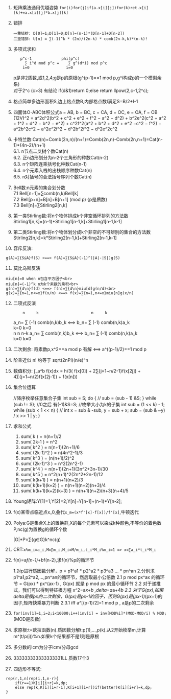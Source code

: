  1. 矩阵乘法通用优越姿势
 	`for(i)for(j)if(a.x[i][j])for(k)ret.x[i][k]+=a.x[i][j]*b.x[j][k]`
 2. 错排

		一重错排: D[0]=1;D[1]=0;D[n]=(n-1)*(D[n-1]+D[n-2])
		二重错排: U[n] = ∑(-1)^k * (2n)/(2n-k) * comb(2n-k,k)*(n-k)!
 3. 多项式求和
	
		   p^c-1	         phi(p^c)
			 ∑ i^d mod p^c =    ∑ g^(d*i) mod p^c
			i=0				   i=0

	p是非2质数,或1,2,4;g是p的原根(g^(p-1)==1 mod p,g^i构成p的一个模剩余系)<br>
	对于2^c (c>3) 有结论 if(d&1)return 0;else return llpow(2,c-1,2^c);
 4. 格点简单多边形面积S,边上格点数B,内部格点数I满足S=B/2+I-1
 5. 四面体O-ABC体积公式a = AB, b = BC, c = CA, d = OC, e = OA, f = OB<br>
	(12V)^2 = a^2d^2(b^2 + c^2 + e^2 + f^2 − a^2 − d^2) + b^2e^2(c^2 + a^2 + f^2 + d^2 − b^2 − e^2) + c^2f^2(a^2 + b^2 + d^2 + e^2 −c^2 − f^2) − a^2b^2c^2 − a^2e^2f^2 − d^2b^2f^2 − d^2e^2c^2
 6. 卡特兰数:Cat(n)=Comb(2n,n)/(n+1)=Comb(2n,n)-Comb(2n,n+1)=Cat(n-1)*(4n-2)/(n+1)
<br>6.1. n节点二叉树个数Cat(n)
<br>6.2. 正n边形划分为n-2个三角形的种数Cat(n-2)
<br>6.3. n个矩阵连乘括号化种数Cat(n-1)
<br>6.4. n个元素入栈的出栈顺序种数Cat(n)
<br>6.5. n对括号的合法括号序列个数Cat(n)
 7. Bell数:n元素的集合划分数
<br>7.1 Bell[n+1]=∑comb(n,k)Bell[k]
<br>7.2 Bell[p+n]=B[n]+B[n+1] (mod p) {p是质数}
<br>7.3 Bell[n]=∑Stirling2[n,k]
 8. 第一类Stirling数:将n个物体排成k个非空循环排列的方法数
<br>Stirling1[n,k]=(n-1)*Stirling1[n-1,k]+Stirling1[n-1,k-1]
 9. 第二类Stirling数:将n个物体划分成k个非空的不可辨别的集合的方法数
<br>Stirling2[n,k]=k*Stirling2[n-1,k]+Stirling2[n-1,k-1]
 10. 容斥反演:

	g(A)=∑{S⊆A}f(S) <==> f(A)=∑{S⊆A}(-1)^(|A|-|S|)g(S)
 11. 莫比乌斯反演

	miu[n]=0 when n包含平方因子<br>
	miu[n]=(-1)^k n为k个素数的乘积<br>
	g(n)=∑{d\n}f(d) <==> f(n)=∑{d\n}miu[d]g(n/d)<br>
	g(x)=∑{n=1,n<=x}f(x/n) <==> f(x)=∑{n=1,n<=x}miu[n]g(x/n) 
 12. 二项式反演

		     n     k                       n     k
		a_n= ∑ (-1) comb(n,k)b_k <==> b_n= ∑ (-1) comb(n,k)a_k   
		    k=0                           k=0                    
		     n                        n     n-k
		a_n= ∑ comb(n,k)b_k <==> b_n= ∑ (-1)   comb(n,k)a_k   
		    k=0                      k=0                    

 13. 二次剩余: 奇素数p,x^2==a mod p 有解 <==> a^((p-1)/2)==1 mod p
 14. 阶乘近似 n! 约等于 sqrt(2nPI)(n/e)^n
 15. 数值积分:
	∫_a^b f(x)dx = h/3( f(x[0]) + 2∑{j=1~n/2-1}f(x[2j]) + 4∑{j=1~n/2}f(x[2j-1]) + f(x[n]))
 16.	集合位运算

		//降序枚举任意集合子集
			int sub = S;
			do {
				//
				sub = (sub - 1) &S;
			} while (sub != S);							//0之后 有(-1)&S=S;
		//枚举大小为k的子集
			int sub = (1 << k) - 1;
			while (sub < 1 << n) {
				//
				int x = sub & -sub, y = sub + x;
				sub = (sub & ~y) / x >> 1 | y;
			}

 17. 求和公式
	
		1. sum( k ) = n(n+1)/2
		2. sum( 2k-1 ) = n^2
		3. sum( k^2 ) = n(n+1)(2n+1)/6
		4. sum( (2k-1)^2 ) = n(4n^2-1)/3
		5. sum( k^3 ) = (n(n+1)/2)^2
		6. sum( (2k-1)^3 ) = n^2(2n^2-1)
		7. sum( k^4 ) = n(n+1)(2n+1)(3n^2+3n-1)/30
		8. sum( k^5 ) = n^2(n+1)^2(2n^2+2n-1)/12
		9. sum( k(k+1) ) = n(n+1)(n+2)/3
		10. sum( k(k+1)(k+2) ) = n(n+1)(n+2)(n+3)/4
		12. sum( k(k+1)(k+2)(k+3) ) = n(n+1)(n+2)(n+3)(n+4)/5

 18. Young矩阵:Y[1]=1;Y[2]=2;Y[n]=Y[n-1]+(n-1)*Y[n-2];
 19. f(x)某零点临近点x_0,叠代`x_m=(x*f'[x]-f[x])/f'[x]`,牛顿迭代
 20. Polya:G是集合X上的置换群,X的每个元素可以染成k种颜色,不等价的着色数P,nc(g)为置换g的循环个数
 
		|G|*P=∑{g∈G}k^nc(g)
 21. CRT:`x%m_i=a_i,M=∏m_i,M_i=M/m_i,t_i*M_i%m_i=1 => x=∑a_i*t_i*M_i`
 22. f(n)=a*f(n-1)+b*f(n-2),求f(n)%p的循环节

		1.对p进行质因数分解，p = p1^a1 * p2^a2 * p3^a3 ... * pn^an
		2.分别求 p1^a1,p2^a2,...,pn^an的循环节，然后取最小公倍数
		2.1 p mod px^ax 的循环节 = G(px) * px^(ax-1) , G(px) 就是 p mod px 的最小循环节
		2.2 对于递推式，我们可以得到特征根方程 x^2=a*x+b ,delta=a*a+4*b
		2.3 对于G(px),如果delta是模px的二次剩余，G(px)是px-1的因子，否则G(px)是(px-1)*(px+1)的因子,矩阵快乘暴力判断
		2.3.1 iff a^[(p-1)/2]=1 mod p , a是p的二次剩余
		

 23. `for(inv[1]=1,i=2;i<10000;i++)inv[i] = inv[MOD%i]*(MOD-MOD/i) % MOD;` (MOD是质数)
 24. 求原根:t=欧拉函数(n).质因数分解t:p(1),...,p(k).从2开始枚举m,计算m^(t/p(i))%n.如果k个结果都不是1则是原根
 25. 多分数的lcm为分子lcm/分母gcd
 26. 333333333333333331LL 质数17个3
 27. 四边形不等式:

	rep(r,1,n)rep(i,1,n-r){
		if(r==1)K[i][i+r]=k,dp;
		else rep(k,K[i][i+r-1],K[i+1][i+r])if(better)K[i][i+r]=k,dp;
	}